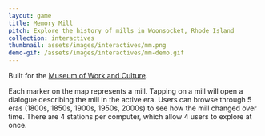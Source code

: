 ```yaml
---
layout: game
title: Memory Mill
pitch: Explore the history of mills in Woonsocket, Rhode Island
collection: interactives
thumbnail: assets/images/interactives/mm.png
demo-gif: /assets/images/interactives/mm-demo.gif
---
```

Built for the [Museum of Work and Culture](http://www.rihs.org/museums/museum-of-work-and-culture).

Each marker on the map represents a mill. Tapping on a mill will open a dialogue describing the mill in the active era. Users can browse through 5 eras (1800s, 1850s, 1900s, 1950s, 2000s) to see how the mill changed over time. There are 4 stations per computer, which allow 4 users to explore at once.